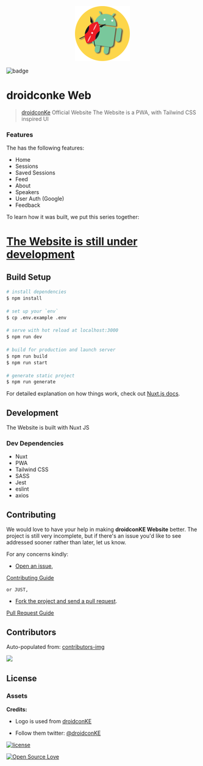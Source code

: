<p align="center">
  <a href="https://github.com/droidconKE/droidconKE2020App">
    <img src="https://raw.githubusercontent.com/droidconKE/iconPack/master/androidIcon/android-icon-144x144.png" alt="droidconKE2020">
  </a>
  </p>


![badge](https://github.com/droidconKE/droidconKe2020_web/workflows/Lint%20CI/badge.svg)
# droidconke Web

> [droidconKe](https://droidcon.co.ke) Official Website
> The Website is a PWA, with Tailwind CSS inspired UI


### Features

The has the following features:
- Home
- Sessions
- Saved Sessions
- Feed
- About
- Speakers
- User Auth (Google)
- Feedback

To learn how it was built, we put this series together:

# [The Website is still under development](/)

## Build Setup

```bash
# install dependencies
$ npm install

# set up your `env`
$ cp .env.example .env

# serve with hot reload at localhost:3000
$ npm run dev

# build for production and launch server
$ npm run build
$ npm run start

# generate static project
$ npm run generate
```

For detailed explanation on how things work, check out [Nuxt.js docs](https://nuxtjs.org).


## Development

The Website is built with Nuxt JS

### Dev Dependencies 

* Nuxt
* PWA
* Tailwind CSS
* SASS
* Jest
* eslint
* axios


## Contributing

We would love to have your help in making  **droidconKE Website** better.
The project is still very incomplete, but if there's an issue you'd like to see addressed sooner rather than later, let us know.

For any concerns kindly:
- [Open an issue](https://github.com/droidconKE/droidconKe2020_web/issues),

[Contributing Guide](contributing.md)

    or JUST,

- [Fork the project and send a pull request](https://github.com/droidconKE/droidconKe2020_web/pulls).

[Pull Request Guide](pull_request_template.md)

## Contributors

Auto-populated from:
[contributors-img](https://contributors-img.firebaseapp.com/image?repo=droidconke/droidconKe2020_web)

<a href="https://github.com/droidconke/droidconKE2020App/graphs/contributors">
  <img src="https://contributors-img.firebaseapp.com/image?repo=droidconke/droidconKe2020_web" />
</a>

## License

### Assets

**Credits:**
- Logo is used from [droidconKE](https://droidcon.co.ke/)

- Follow them twitter: [@droidconKE](https://twitter.com/droidconke?lang=en)



[![license](https://img.shields.io/github/license/mashape/apistatus.svg?style=for-the-badge)](#)

[![Open Source Love](https://badges.frapsoft.com/os/v2/open-source-200x33.png?v=103)](#)

